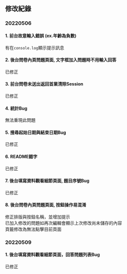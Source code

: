 ## 修改紀錄

### 20220506
#### 1. 前台故意輸入錯誤 (ex.年齡為負數)
有在`console.log`顯示提示訊息
#### 2. 後台問卷內頁問題頁面, 文字框加入問題時不用輸入回答
已修正
#### 3. 前台問卷未送出返回首業清除Session
已修正
#### 4. 統計Bug
無法重現此問題
#### 5. 搜尋起始日期與結束日期Bug
已修正
#### 6. README錯字
已修正
#### 7. 後台填寫資料觀看細節頁面, 題目序號Bug
已修正
#### 8. 後台問卷內頁問題頁面, 按鈕操作易混淆
修正排版與按鈕名稱，並增加提示<br>
已加入修改的問題如再次編輯會顯示上次修改尚未儲存的內容<br>
頁籤修改為無法點擊目前頁面<br>

### 20220509
#### 1. 後台填寫資料觀看細節頁面，回答問題列表Bug
已修正